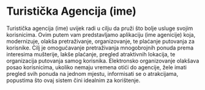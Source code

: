 # Turistička Agencija (ime)
Turistička agencija (ime) uvijek radi u cilju da pruži što bolje usluge svojim korisnicima. Ovim putem vam predstavljamo aplikaciju (ime agenicije) koja, modernizuje, olakša pretraživanje, organizovanje, te plaćanje putovanja za korisnike. Cilj je omogućavanje pretraživanja mnogobrojnih ponuda prema interesima mušterije, lakše plaćanje, pregled atraktivnih lokacija, te organizacija putovanja samog korisnika. Elektronsko organizovanje olakšava posao korisnicima, ukoliko nemaju vremena otići do agencije, žele imati pregled svih ponuda na jednom mjestu, informisati se o atrakcijama, popustima što ovaj sistem čini idealnim za korištenje.



